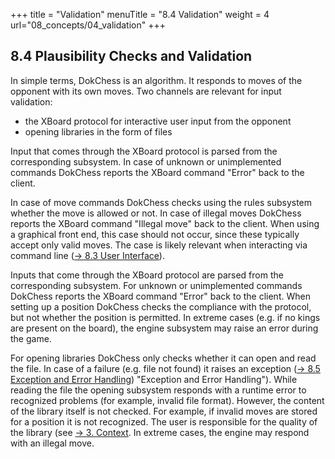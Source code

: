 +++
title = "Validation"
menuTitle = "8.4 Validation"
weight = 4
url="08_concepts/04_validation"
+++

## 8.4 Plausibility Checks and Validation

In simple terms, DokChess is an algorithm. It responds to moves of the opponent with its own moves. Two channels are relevant for input validation:

* the XBoard protocol for interactive user input from the opponent
* opening libraries in the form of files

Input that comes through the XBoard protocol is parsed from the corresponding subsystem. In case of unknown or unimplemented commands DokChess reports the XBoard command "Error" back to the client.

In case of move commands DokChess checks using the rules subsystem whether the move is allowed or not. In case of illegal moves DokChess reports the XBoard command "Illegal move" back to the client. When using a graphical front end, this case should not occur, since these typically accept only valid moves. The case is likely relevant when interacting via command line ([→ 8.3 User Interface](/en/08_concepts/03_userinterface/)).

Inputs that come through the XBoard protocol are parsed from the corresponding subsystem. For unknown or unimplemented commands DokChess reports the XBoard command "Error" back to the client. When setting up a position DokChess checks the compliance with the protocol, but not whether the position is permitted. In extreme cases (e.g. if no kings are present on the board), the engine subsystem may raise an error during the game.

For opening libraries DokChess only checks whether it can open and read the file.
In case of a failure (e.g. file not found) it raises an exception ([→ 8.5 Exception and Error Handling](/en/08_concepts/05_errorhandling/)) "Exception and Error Handling").
While reading the file the opening subsystem responds with a runtime error to recognized problems (for example, invalid file format). However, the content of the library itself is not checked. For example, if invalid moves are stored for a position it is not recognized. The user is responsible for the quality of the library (see [→ 3. Context](/en/03_context/).
In extreme cases, the engine may respond with an illegal move.

